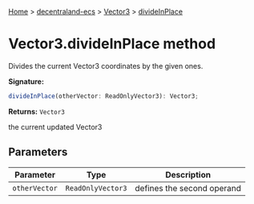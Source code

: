 [Home](./index) &gt; [decentraland-ecs](./decentraland-ecs.md) &gt; [Vector3](./decentraland-ecs.vector3.md) &gt; [divideInPlace](./decentraland-ecs.vector3.divideinplace.md)

# Vector3.divideInPlace method

Divides the current Vector3 coordinates by the given ones.

**Signature:**
```javascript
divideInPlace(otherVector: ReadOnlyVector3): Vector3;
```
**Returns:** `Vector3`

the current updated Vector3

## Parameters

|  Parameter | Type | Description |
|  --- | --- | --- |
|  `otherVector` | `ReadOnlyVector3` | defines the second operand |

